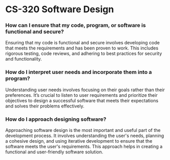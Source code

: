 # CS-320 Software Design

### How can I ensure that my code, program, or software is functional and secure?
Ensuring that my code is functional and secure involves developing code that meets the requirements and has been proven to work. This includes rigorous testing, code reviews, and adhering to best practices for security and functionality.

### How do I interpret user needs and incorporate them into a program?
Understanding user needs involves focusing on their goals rather than their preferences. It’s crucial to listen to user requirements and prioritize their objectives to design a successful software that meets their expectations and solves their problems effectively.

### How do I approach designing software?
Approaching software design is the most important and useful part of the development process. It involves understanding the user's needs, planning a cohesive design, and using iterative development to ensure that the software meets the user's requirements. This approach helps in creating a functional and user-friendly software solution.
